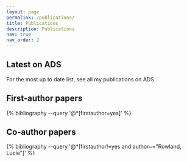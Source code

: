 ```yaml
---
layout: page
permalink: /publications/
title: Publications
description: Publications
nav: true
nav_order: 2
---
```


## Latest on ADS
For the most up to date list, see all my publications on ADS


## First-author papers
<div class="publications">
  {% bibliography --query '@*[firstauthor=yes]' %}
</div>

## Co-author papers
<div class="publications">
  {% bibliography --query '@*[firstauthor!=yes and author~="Rowland, Lucie"]' %}
</div>
